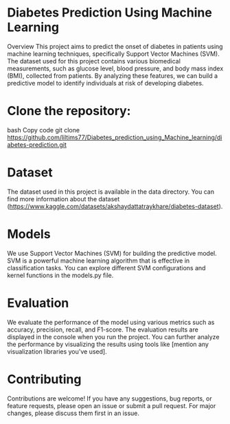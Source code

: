 # Diabetes Prediction Using Machine Learning

Overview
This project aims to predict the onset of diabetes in patients using machine learning techniques, specifically Support Vector Machines (SVM). The dataset used for this project contains various biomedical measurements, such as glucose level, blood pressure, and body mass index (BMI), collected from patients. By analyzing these features, we can build a predictive model to identify individuals at risk of developing diabetes.


# Clone the repository:
bash
Copy code
git clone https://github.com/liltims77/Diabetes_prediction_using_Machine_learning/diabetes-prediction.git

# Dataset
The dataset used in this project is available in the data directory. You can find more information about the dataset (https://www.kaggle.com/datasets/akshaydattatraykhare/diabetes-dataset).

# Models
We use Support Vector Machines (SVM) for building the predictive model. SVM is a powerful machine learning algorithm that is effective in classification tasks. You can explore different SVM configurations and kernel functions in the models.py file.

# Evaluation
We evaluate the performance of the model using various metrics such as accuracy, precision, recall, and F1-score. The evaluation results are displayed in the console when you run the project. You can further analyze the performance by visualizing the results using tools like [mention any visualization libraries you've used].

# Contributing
Contributions are welcome! If you have any suggestions, bug reports, or feature requests, please open an issue or submit a pull request. For major changes, please discuss them first in an issue.

